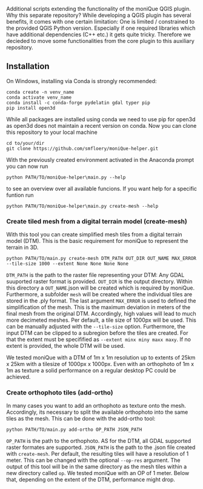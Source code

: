 Additional scripts extending the functionality of the moniQue QGIS plugin. Why this separate repository? While developing a QGIS plugin has several benefits, it comes with one certain limitation: One is limited / constrained to the provided QGIS Python version. Especially if one required libraries which have additional dependencies (C++ etc.) it gets quite tricky. Therefore we decieded to move some functionalities from the core plugin to this auxiliary repository.

## Installation
On Windows, installing via Conda is strongly recommended:
```
conda create -n venv_name
conda activate venv_name
conda install -c conda-forge pydelatin gdal typer pip
pip install open3d
```
While all packages are installed using conda we need to use pip for open3d as open3d does not maintain a recent version on conda. Now you can clone this repository to your local machine
```
cd to/your/dir
git clone https://github.com/smfloery/moniQue-helper.git
```
With the previously created environment activated in the Anaconda prompt you can now run 
```
python PATH/TO/moniQue-helper\main.py --help
```
to see an overview over all available funcions. If you want help for a specific funtion run
```
python PATH/TO/moniQue-helper\main.py create-mesh --help
```

### Create tiled mesh from a digital terrain model (create-mesh)
With this tool you can create simplified mesh tiles from a digital terrain model (DTM). This is the basic requirement for moniQue to represent the terrain in 3D. 
```
python PATH/TO/main.py create-mesh DTM_PATH OUT_DIR OUT_NAME MAX_ERROR --tile-size 1000 --extent None None None None
```

``DTM_PATH`` is the path to the raster file representing your DTM: Any GDAL suuported raster format is provided. ``OUT_DIR`` is the output directory. Within this directory a ``OUT_NAME``.json will be created which is required by moniQue. Furthermore, a subfolder ``mesh`` will be created where the individual tiles are stored in the .ply format.  The last argument ``MAX_ERROR`` is used to defined the simplification of the mesh. This is the maximum deviation in meters of the final mesh from the original DTM. Accordingly, high values will lead to much more decimeted meshes. Per default, a tile size of 1000px will be used. This can be manually adjusted with the ``--tile-size`` option. Furthermore, the input DTM can be clipped to a subregion before the tiles are created. For that the extent must be specifified as ``--extent minx miny maxx maxy``. If no extent is provided, the whole DTM will be used.

We tested moniQue with a DTM of 1m x 1m resolution up to extents of 25km x 25km with a tilesize of 1000px x 1000px. Even with an orthophoto of 1m x 1m as texture a solid performance on a regular desktop PC could be achieved.

### Create orthophoto tiles (add-ortho)
In many cases you want to add an orthophoto as texture onto the mesh. Accordingly, its necessary to split the available orthophoto into the same tiles as the mesh. This can be done with the add-ortho tool:
```
python PATH/TO/main.py add-ortho OP_PATH JSON_PATH
```
``OP_PATH`` is the path to the orthophoto. AS for the DTM, all GDAL supported raster formates are supported. ``JSON_PATH`` is the path to the .json file created with ``create-mesh``. Per default, the resulting tiles will have a resolution of 1 meter. This can be changed with the optional ``--op-res`` argument. The output of this tool will be in the same directory as the mesh tiles within a new directory called ``op``. We tested moniQue with an OP of 1 meter. Below that, depending on the extent of the DTM, performance might drop.
